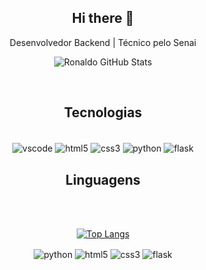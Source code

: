 <div align="center">
  <h2>Hi there 👋</h3>
  <p>Desenvolvedor Backend | Técnico pelo Senai</p>

  ![Ronaldo GitHub Stats](https://github-readme-stats.vercel.app/api?username=ronaldosnb&show_icons=true&theme=tokyonight)



<br>
  
## Tecnologias
<div style="display: inline_block"><br>
  <img align="center" alt="vscode" src="https://img.shields.io/badge/VSCode-0078D4?style=for-the-badge&logo=visual%20studio%20code&logoColor=white">
  <img align="center" alt="html5" src="https://img.shields.io/badge/Trello-0052CC?style=for-the-badge&logo=trello&logoColor=white">
  <img align="center" alt="css3" src="https://img.shields.io/badge/MySQL-005C84?style=for-the-badge&logo=mysql&logoColor=white">
  <img align="center" alt="python" src="https://img.shields.io/badge/Figma-F24E1E?style=for-the-badge&logo=figma&logoColor=white">
  <img align="center" alt="flask" src="https://img.shields.io/badge/GIT-E44C30?style=for-the-badge&logo=git&logoColor=white">
  <br>  

  <!-- <br><br>

  ![Customized Card](https://github-readme-stats.vercel.app/api/pin?username=arthurMalveste\&repo=Throw\&theme=tokyonight\&title_color=fff\&icon_color=f9f9f9\&text_color=9f9f9f\&bg_color=151515) -->

</div>



## Linguagens
<div style="display: inline_block"><br>
  <br>

[![Top Langs](https://github-readme-stats.vercel.app/api/top-langs/?username=ronaldosnb&layout=donut-vertical&theme=tokyonight)]()

  <img align="center" alt="python" src="https://img.shields.io/badge/Python-3776AB?style=for-the-badge&logo=python&logoColor=white">
  <img align="center" alt="html5" src="https://img.shields.io/badge/HTML5-E34F26?style=for-the-badge&logo=html5&logoColor=white">
  <img align="center" alt="css3" src="https://img.shields.io/badge/CSS3-1572B6?style=for-the-badge&logo=css3&logoColor=white">
  <img align="center" alt="flask" src="https://img.shields.io/badge/C%23-239120?style=for-the-badge&logo=c-sharp&logoColor=white">

  <br> 
  
</div>


</div>
